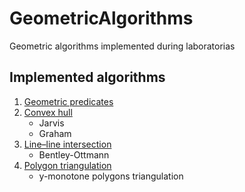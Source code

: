 # GeometricAlgorithms

Geometric algorithms implemented during laboratorias

## Implemented algorithms
1. [Geometric predicates](./notebooks/lab1)
2. [Convex hull](./notebooks/lab2)
    * Jarvis
    * Graham
3. [Line–line intersection](./notebooks/lab3)
    * Bentley-Ottmann
4. [Polygon triangulation](./notebooks/lab4)
    * y-monotone polygons triangulation
